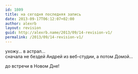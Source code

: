 ```yaml
---
id: 1809
title: на сегодня последняя запись
date: 2013-09-17T06:12:07+02:00
author: alexrb
layout: revision
guid: http://alexrb.name/2013/09/14-revision-v1/
permalink: /2013/09/14-revision-v1/
---
```

ухожу&#8230; в астрал&#8230;  
сначала не бездей Андрей из веб-студии, а потом Домой&#8230; 

до встречи в Новом Дне!